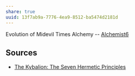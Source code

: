 ```yaml
---
share: true
uuid: 13f7ab9a-7776-4ea9-8512-ba5474d2181d
---
```

Evolution of Midevil Times Alchemy -- [Alchemist6](/undefined)
## Sources

* [The Kybalion: The Seven Hermetic Principles](http://www.kybalion.org/kybalion.php?chapter=II)